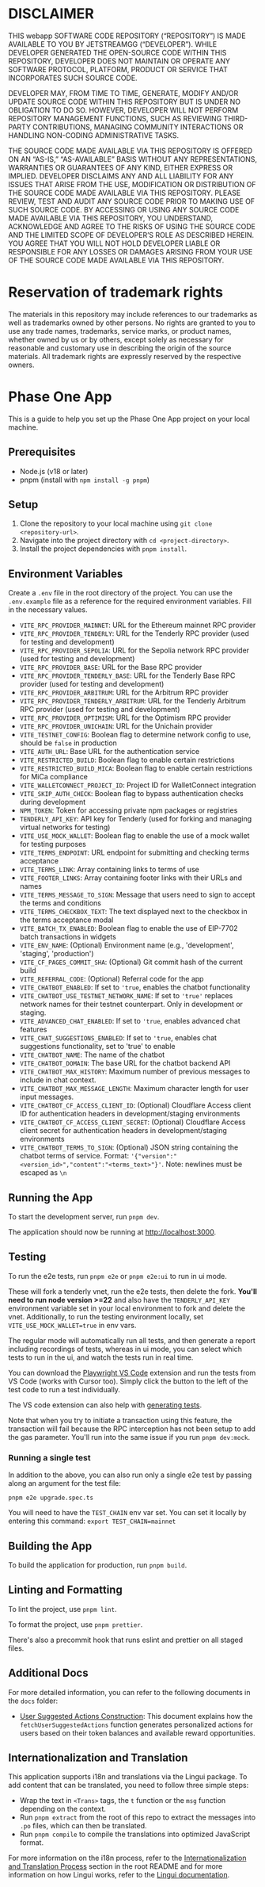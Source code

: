 # DISCLAIMER

THIS webapp SOFTWARE CODE REPOSITORY (“REPOSITORY”) IS MADE AVAILABLE TO YOU BY JETSTREAMGG (“DEVELOPER”). WHILE DEVELOPER GENERATED THE OPEN-SOURCE CODE WITHIN THIS REPOSITORY, DEVELOPER DOES NOT MAINTAIN OR OPERATE ANY SOFTWARE PROTOCOL, PLATFORM, PRODUCT OR SERVICE THAT INCORPORATES SUCH SOURCE CODE.

DEVELOPER MAY, FROM TIME TO TIME, GENERATE, MODIFY AND/OR UPDATE SOURCE CODE WITHIN THIS REPOSITORY BUT IS UNDER NO OBLIGATION TO DO SO. HOWEVER, DEVELOPER WILL NOT PERFORM REPOSITORY MANAGEMENT FUNCTIONS, SUCH AS REVIEWING THIRD-PARTY CONTRIBUTIONS, MANAGING COMMUNITY INTERACTIONS OR HANDLING NON-CODING ADMINISTRATIVE TASKS.

THE SOURCE CODE MADE AVAILABLE VIA THIS REPOSITORY IS OFFERED ON AN “AS-IS,” “AS-AVAILABLE” BASIS WITHOUT ANY REPRESENTATIONS, WARRANTIES OR GUARANTEES OF ANY KIND, EITHER EXPRESS OR IMPLIED. DEVELOPER DISCLAIMS ANY AND ALL LIABILITY FOR ANY ISSUES THAT ARISE FROM THE USE, MODIFICATION OR DISTRIBUTION OF THE SOURCE CODE MADE AVAILABLE VIA THIS REPOSITORY. PLEASE REVIEW, TEST AND AUDIT ANY SOURCE CODE PRIOR TO MAKING USE OF SUCH SOURCE CODE. BY ACCESSING OR USING ANY SOURCE CODE MADE AVAILABLE VIA THIS REPOSITORY, YOU UNDERSTAND, ACKNOWLEDGE AND AGREE TO THE RISKS OF USING THE SOURCE CODE AND THE LIMITED SCOPE OF DEVELOPER’S ROLE AS DESCRIBED HEREIN. YOU AGREE THAT YOU WILL NOT HOLD DEVELOPER LIABLE OR RESPONSIBLE FOR ANY LOSSES OR DAMAGES ARISING FROM YOUR USE OF THE SOURCE CODE MADE AVAILABLE VIA THIS REPOSITORY.

# Reservation of trademark rights

The materials in this repository may include references to our trademarks as well as trademarks owned by other persons. No rights are granted to you to use any trade names, trademarks, service marks, or product names, whether owned by us or by others, except solely as necessary for reasonable and customary use in describing the origin of the source materials. All trademark rights are expressly reserved by the respective owners.

# Phase One App

This is a guide to help you set up the Phase One App project on your local machine.

## Prerequisites

- Node.js (v18 or later)
- pnpm (install with `npm install -g pnpm`)

## Setup

1. Clone the repository to your local machine using `git clone <repository-url>`.
2. Navigate into the project directory with `cd <project-directory>`.
3. Install the project dependencies with `pnpm install`.

## Environment Variables

Create a `.env` file in the root directory of the project. You can use the `.env.example` file as a reference for the required environment variables. Fill in the necessary values.

- `VITE_RPC_PROVIDER_MAINNET`: URL for the Ethereum mainnet RPC provider
- `VITE_RPC_PROVIDER_TENDERLY`: URL for the Tenderly RPC provider (used for testing and development)
- `VITE_RPC_PROVIDER_SEPOLIA`: URL for the Sepolia network RPC provider (used for testing and development)
- `VITE_RPC_PROVIDER_BASE`: URL for the Base RPC provider
- `VITE_RPC_PROVIDER_TENDERLY_BASE`: URL for the Tenderly Base RPC provider (used for testing and development)
- `VITE_RPC_PROVIDER_ARBITRUM`: URL for the Arbitrum RPC provider
- `VITE_RPC_PROVIDER_TENDERLY_ARBITRUM`: URL for the Tenderly Arbitrum RPC provider (used for testing and development)
- `VITE_RPC_PROVIDER_OPTIMISM`: URL for the Optimism RPC provider
- `VITE_RPC_PROVIDER_UNICHAIN`: URL for the Unichain provider
- `VITE_TESTNET_CONFIG`: Boolean flag to determine network config to use, should be `false` in production
- `VITE_AUTH_URL`: Base URL for the authentication service
- `VITE_RESTRICTED_BUILD`: Boolean flag to enable certain restrictions
- `VITE_RESTRICTED_BUILD_MICA`: Boolean flag to enable certain restrictions for MiCa compliance
- `VITE_WALLETCONNECT_PROJECT_ID`: Project ID for WalletConnect integration
- `VITE_SKIP_AUTH_CHECK`: Boolean flag to bypass authentication checks during development
- `NPM_TOKEN`: Token for accessing private npm packages or registries
- `TENDERLY_API_KEY`: API key for Tenderly (used for forking and managing virtual networks for testing)
- `VITE_USE_MOCK_WALLET`: Boolean flag to enable the use of a mock wallet for testing purposes
- `VITE_TERMS_ENDPOINT`: URL endpoint for submitting and checking terms acceptance
- `VITE_TERMS_LINK`: Array containing links to terms of use
- `VITE_FOOTER_LINKS`: Array containing footer links with their URLs and names
- `VITE_TERMS_MESSAGE_TO_SIGN`: Message that users need to sign to accept the terms and conditions
- `VITE_TERMS_CHECKBOX_TEXT`: The text displayed next to the checkbox in the terms acceptance modal
- `VITE_BATCH_TX_ENABLED`: Boolean flag to enable the use of EIP-7702 batch transactions in widgets
- `VITE_ENV_NAME`: (Optional) Environment name (e.g., 'development', 'staging', 'production')
- `VITE_CF_PAGES_COMMIT_SHA`: (Optional) Git commit hash of the current build
- `VITE_REFERRAL_CODE`: (Optional) Referral code for the app
- `VITE_CHATBOT_ENABLED`: If set to `'true`, enables the chatbot functionality
- `VITE_CHATBOT_USE_TESTNET_NETWORK_NAME`: If set to `'true'` replaces network names for their testnet counterpart. Only in development or staging.
- `VITE_ADVANCED_CHAT_ENABLED`: If set to `'true`, enables advanced chat features
- `VITE_CHAT_SUGGESTIONS_ENABLED`: If set to `'true`, enables chat suggestions functionality, set to 'true' to enable
- `VITE_CHATBOT_NAME`: The name of the chatbot
- `VITE_CHATBOT_DOMAIN`: The base URL for the chatbot backend API
- `VITE_CHATBOT_MAX_HISTORY`: Maximum number of previous messages to include in chat context.
- `VITE_CHATBOT_MAX_MESSAGE_LENGTH`: Maximum character length for user input messages.
- `VITE_CHATBOT_CF_ACCESS_CLIENT_ID`: (Optional) Cloudflare Access client ID for authentication headers in development/staging environments
- `VITE_CHATBOT_CF_ACCESS_CLIENT_SECRET`: (Optional) Cloudflare Access client secret for authentication headers in development/staging environments
- `VITE_CHATBOT_TERMS_TO_SIGN`: (Optional) JSON string containing the chatbot terms of service. Format: `'{"version":"<version_id>","content":"<terms_text>"}'`. Note: newlines must be escaped as `\n`

## Running the App

To start the development server, run `pnpm dev`.

The application should now be running at [http://localhost:3000](http://localhost:3000).

## Testing

To run the e2e tests, run `pnpm e2e` or `pnpm e2e:ui` to run in ui mode.

These will fork a tenderly vnet, run the e2e tests, then delete the fork. **You'll need to run node version >=22** and also have the `TENDERLY_API_KEY` environment variable set in your local environment to fork and delete the vnet. Additionally, to run the testing environment locally, set `VITE_USE_MOCK_WALLET=true` in env vars.

The regular mode will automatically run all tests, and then generate a report including recordings of tests, whereas in ui mode, you can select which tests to run in the ui, and watch the tests run in real time.

You can download the [Playwright VS Code](https://playwright.dev/docs/getting-started-vscode) extension and run the tests from VS Code (works with Cursor too). Simply click the button to the left of the test code to run a test individually.

The VS code extension can also help with [generating tests](https://playwright.dev/docs/codegen).

Note that when you try to initiate a transaction using this feature, the transaction will fail because the RPC interception has not been setup to add the gas parameter. You'll run into the same issue if you run `pnpm dev:mock`.

### Running a single test

In addition to the above, you can also run only a single e2e test by passing along an argument for the test file:

`pnpm e2e upgrade.spec.ts`

You will need to have the `TEST_CHAIN` env var set. You can set it locally by entering this command: `export TEST_CHAIN=mainnet`

## Building the App

To build the application for production, run `pnpm build`.

## Linting and Formatting

To lint the project, use `pnpm lint`.

To format the project, use `pnpm prettier`.

There's also a precommit hook that runs eslint and prettier on all staged files.

## Additional Docs

For more detailed information, you can refer to the following documents in the `docs` folder:

- [User Suggested Actions Construction](docs/generating-user-actions.md): This document explains how the `fetchUserSuggestedActions` function generates personalized actions for users based on their token balances and available reward opportunities.

## Internationalization and Translation

This application supports i18n and translations via the Lingui package. To add content that can be translated, you need to follow three simple steps:

- Wrap the text in `<Trans>` tags, the `t` function or the `msg` function depending on the context.
- Run `pnpm extract` from the root of this repo to extract the messages into `.po` files, which can then be translated.
- Run `pnpm compile` to compile the translations into optimized JavaScript format.

For more information on the i18n process, refer to the [Internationalization and Translation Process](../../README.md#internationalization-and-translation-process) section in the root README and for more information on how Lingui works, refer to the [Lingui documentation](https://lingui.dev/).
